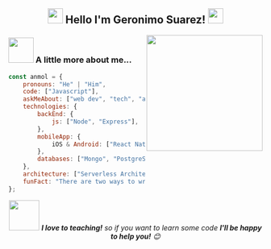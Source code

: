 <div align='center'>
<h2> <img src="https://i.pinimg.com/originals/39/b5/f9/39b5f9dbd213cf405c6cc973aada6d99.gif" width="30"/> Hello I'm Geronimo Suarez! <img src="https://media.giphy.com/media/WUlplcMpOCEmTGBtBW/giphy.gif" width="30"/></h2>
</div>
<img align='right' src="https://octodex.github.com/images/Professortocat_v2.png" width="230"/>

### <img src="https://media.giphy.com/media/VgCDAzcKvsR6OM0uWg/giphy.gif" width="50"> A little more about me...  

```javascript
const anmol = {
    pronouns: "He" | "Him",
    code: ["Javascript"],
    askMeAbout: ["web dev", "tech", "app dev", "music"],
    technologies: {
        backEnd: {
            js: ["Node", "Express"],
        },
        mobileApp: {
            iOS & Android: ["React Native"]
        },
        databases: ["Mongo", "PostgreSQL"],
    },
    architecture: ["Serverless Architecture", "Progressive web applications", "Single page applications"],
    funFact: "There are two ways to write error-free programs; only the third one works"
};
```
<div align='center'>
<img src="https://i.pinimg.com/originals/2f/a4/45/2fa445518c71efcd57285904283137fc.gif" width="60"> <em align='center'><b>I love to teaching!</b> so if you want to learn some code <b>I'll be happy to help you!</b> 😊</em>
</div>   
 
